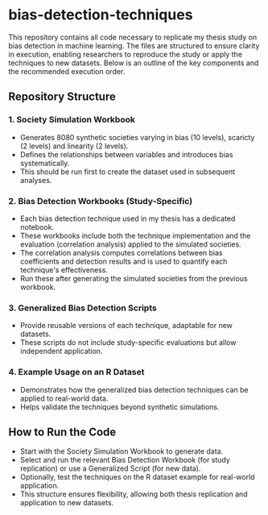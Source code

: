 # bias-detection-techniques
This repository contains all code necessary to replicate my thesis study on bias detection in machine learning. The files are structured to ensure clarity in execution, enabling researchers to reproduce the study or apply the techniques to new datasets. Below is an outline of the key components and the recommended execution order.

## Repository Structure 
### 1. Society Simulation Workbook
* Generates 8080 synthetic societies varying in bias (10 levels), scaricty (2 levels) and linearity (2 levels).
* Defines the relationships between variables and introduces bias systematically.
* This should be run first to create the dataset used in subsequent analyses.

### 2. Bias Detection Workbooks (Study-Specific)
* Each bias detection technique used in my thesis has a dedicated notebook.
* These workbooks include both the technique implementation and the evaluation (correlation analysis) applied to the simulated societies.
* The correlation analysis computes correlations between bias coefficients and detection results and is used to quantify each technique's effectiveness.
* Run these after generating the simulated societies from the previous workbook.

### 3. Generalized Bias Detection Scripts
* Provide reusable versions of each technique, adaptable for new datasets.
* These scripts do not include study-specific evaluations but allow independent application.

### 4. Example Usage on an R Dataset
* Demonstrates how the generalized bias detection techniques can be applied to real-world data.
* Helps validate the techniques beyond synthetic simulations.

## How to Run the Code
* Start with the Society Simulation Workbook to generate data.
* Select and run the relevant Bias Detection Workbook (for study replication) or use a Generalized Script (for new data).
* Optionally, test the techniques on the R dataset example for real-world application.
* This structure ensures flexibility, allowing both thesis replication and application to new datasets.
